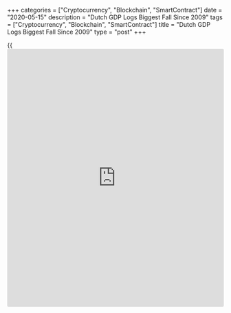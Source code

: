 +++
categories = ["Cryptocurrency", "Blockchain", "SmartContract"]
date = "2020-05-15"
description = "Dutch GDP Logs Biggest Fall Since 2009"
tags = ["Cryptocurrency", "Blockchain", "SmartContract"]
title = "Dutch GDP Logs Biggest Fall Since 2009"
type = "post"
+++

{{<iframe id="large-banner" src="https://www.bounty.group/#slide=22.0" width="100%" height="600" scrolling="no" style="border: 0px solid rgb(216, 221, 230); border-radius: 3px;">}}

The Dutch [economy][1] contracted at the fastest pace since 2009 mainly
due to a record fall in household consumption amid coronavirus, or
Covid-19, pandemic, data from the Central Bureau of Statistics showed
Friday.

Gross domestic product fell 1.7 percent sequentially in the first
quarter, this was the biggest decline since the first quarter of 2009,
when it was down 3.6 percent.

Nonetheless, the 1.7 percent fall in the first quarter was much smaller
than the economists' forecast of -3 percent. In the fourth quarter of
2019, GDP was up 0.4 percent.

The fall in GDP suggested that the economic impact of the
[coronavirus][2] was mild, at least in international comparison, Marcel
Klok, an ING economist said.

"The "intelligent lockdown" as it has been dubbed by PM Rutte has paid
off economically thus far, although the second quarter is likely to be
much worse," Klok added.

The expenditure-side showed that household consumption fell 2.7 percent,
marking the largest decrease since the series began in 1987. Government
spending dropped 1.4 percent.

Investment slid 1.1 percent. At the same time, exports and imports fell
3 percent and 3.5 percent, respectively.

The statistical office said the global outbreak of coronavirus and
related measures to contain its spread have caused an unprecedented
decline in economic activity.

On a yearly basis, GDP was down 0.5 percent versus a 1.6 percent rise in
the fourth quarter of 2019. This was the first contraction since the
second quarter of 2013.

For comments and feedback [contact](https://www.playgroundfx.com/contact/): editorial@rtt[news](https://www.letsplayfx.com/blog/forex-news-website/).com

[Economic News][1]

 **What parts of the world are seeing the best (and worst) economic
performances lately? Click[here][3] to check out our [Econ Scorecard][3]
and find out! See up-to-the-moment [ranking](https://www.playgroundfx.com/blog/crypto-exchange-ranking/)s for the best and worst
performers in [GDP][4], [unemployment rate][5], [inflation][6] and much
more.**

   1. www.rtt[news](https://www.letsplayfx.com/blog/forex-news-website/).com/Content/EconomicNews.aspx
   2. www.rtt[news](https://www.letsplayfx.com/blog/forex-news-website/).com/list/coronavirus.aspx
   3. www.rtt[news](https://www.letsplayfx.com/blog/forex-news-website/).com/economic-scorecard/world-rank/retail-sales/highest-performance.aspx
   4. www.rtt[news](https://www.letsplayfx.com/blog/forex-news-website/).com/economic-scorecard/world-rank/GDP/highest-performance.aspx
   5. www.rtt[news](https://www.letsplayfx.com/blog/forex-news-website/).com/economic-scorecard/world-rank/unemployment-rate/lowest-performance.aspx
   6. www.rtt[news](https://www.letsplayfx.com/blog/forex-news-website/).com/economic-scorecard/world-rank/CPI/highest-performance.aspx